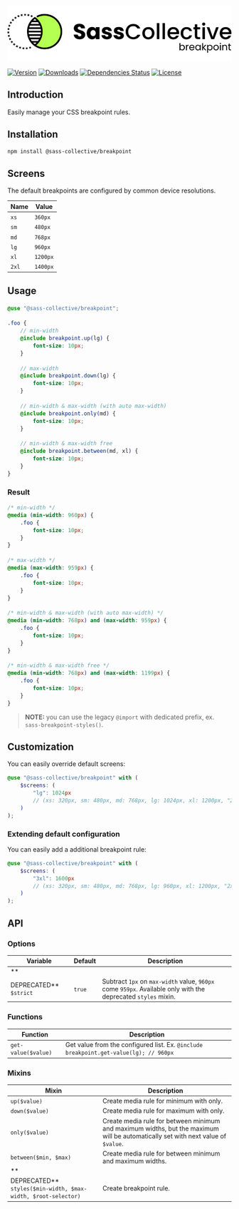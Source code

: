 <div align="center">

![Sass Breakpoint](.github/logo.svg)

</div>

[![Version](https://flat.badgen.net/npm/v/@sass-collective/breakpoint)](https://www.npmjs.com/package/@sass-collective/breakpoint)
[![Downloads](https://flat.badgen.net/npm/dt/@sass-collective/breakpoint)](https://www.npmjs.com/package/@sass-collective/breakpoint)
[![Dependencies Status](https://david-dm.org/sass-collective/sass-collective/status.svg?style=flat-square&path=packages/breakpoint)](https://david-dm.org/sass-collective/sass-collective?path=packages/breakpoint)
[![License](https://flat.badgen.net/github/license/sass-collective/sass-collective)](https://flat.badgen.net/github/license/sass-collective/sass-collective)

## Introduction

Easily manage your CSS breakpoint rules.

## Installation

```shell
npm install @sass-collective/breakpoint
```

## Screens

The default breakpoints are configured by common device resolutions.

| Name  | Value    |
|-------|----------|
| `xs`  | `360px`  |
| `sm`  | `480px`  |
| `md`  | `768px`  |
| `lg`  | `960px`  |
| `xl`  | `1200px` |
| `2xl` | `1400px` |

## Usage

```scss
@use "@sass-collective/breakpoint";

.foo {
    // min-width
    @include breakpoint.up(lg) {
        font-size: 10px;
    }

    // max-width
    @include breakpoint.down(lg) {
        font-size: 10px;
    }

    // min-width & max-width (with auto max-width)
    @include breakpoint.only(md) {
        font-size: 10px;
    }

    // min-width & max-width free
    @include breakpoint.between(md, xl) {
        font-size: 10px;
    }
}
```

### Result

```css
/* min-width */
@media (min-width: 960px) {
    .foo {
        font-size: 10px;
    }
}

/* max-width */
@media (max-width: 959px) {
    .foo {
        font-size: 10px;
    }
}

/* min-width & max-width (with auto max-width) */
@media (min-width: 768px) and (max-width: 959px) {
    .foo {
        font-size: 10px;
    }
}

/* min-width & max-width free */
@media (min-width: 768px) and (max-width: 1199px) {
    .foo {
        font-size: 10px;
    }
}
```

> **NOTE:** you can use the legacy `@import` with dedicated prefix, ex. `sass-breakpoint-styles()`.

## Customization

You can easily override default screens:

```scss
@use "@sass-collective/breakpoint" with (
    $screens: (
        "lg": 1024px
        // (xs: 320px, sm: 480px, md: 768px, lg: 1024px, xl: 1200px, "2xl": 1500px)
    )
);
```

### Extending default configuration

You can easily add a additional breakpoint rule:

```scss
@use "@sass-collective/breakpoint" with (
    $screens: (
        "3xl": 1600px
        // (xs: 320px, sm: 480px, md: 768px, lg: 960px, xl: 1200px, "2xl": 1500px, "3xl": 1600px)
    )
);
```

## API

### Options

| Variable                 | Default | Description                                                                                                   |
|--------------------------|---------|---------------------------------------------------------------------------------------------------------------|
| **
DEPRECATED** `$strict` | `true`  | Subtract `1px` on `max-width` value, `960px` come `959px`. Available only with the deprecated `styles` mixin. |

### Functions

| Function            | Description                                                                           |
|---------------------|---------------------------------------------------------------------------------------|
| `get-value($value)` | Get value from the configured list. Ex. `@include breakpoint.get-value(lg); // 960px` |

### Mixins

| Mixin                                                           | Description                                                                                                                      |
|-----------------------------------------------------------------|----------------------------------------------------------------------------------------------------------------------------------|
| `up($value)`                                                    | Create media rule for minimum with only.                                                                                         |
| `down($value)`                                                  | Create media rule for maximum with only.                                                                                         |
| `only($value)`                                                  | Create media rule for between minimum and maximum widths, but the maximum will be automatically set with next value of `$value`. |
| `between($min, $max)`                                           | Create media rule for between minimum and maximum widths.                                                                        |
| **
DEPRECATED** `styles($min-width, $max-width, $root-selector)` | Create breakpoint rule.                                                                                                          |
